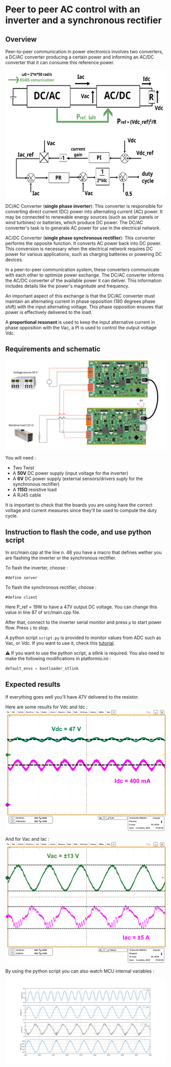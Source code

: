 # Peer to peer AC control with an inverter and a synchronous rectifier
## Overview

Peer-to-peer communication in power electronics involves two converters, a DC/AC converter producing a certain power and informing an AC/DC converter that it can consume this reference power.


<img src="Image/p2p_schematic.svg" alt="Schematic p2p" width="600" height="400">


DC/AC Converter (**single phase inverter**): This converter is responsible for converting direct current (DC) power into alternating current (AC) power. It may be connected to renewable energy sources (such as solar panels or wind turbines) or batteries, which produce DC power. The DC/AC converter's task is to generate AC power for use in the electrical network.

AC/DC Converter (**single phase synchronous rectifier**): This converter performs the opposite function. It converts AC power back into DC power. This conversion is necessary when the electrical network requires DC power for various applications, such as charging batteries or powering DC devices.

In a peer-to-peer communication system, these converters communicate with each other to optimize power exchange. The DC/AC converter informs the AC/DC converter of the available power it can deliver. This information includes details like the power's magnitude and frequency.

An important aspect of this exchange is that the DC/AC converter must maintain an alternating current in phase opposition (180 degrees phase shift) with the input alternating voltage. This phase opposition ensures that power is effectively delivered to the load.

A **proportional resonant** is used to keep the input alternative current in phase opposition with the Vac, a PI is used to control the output voltage Vdc.

## Requirements and schematic

![twist](Image/schema_P2P_TWIST.png)


You will need :

- Two Twist
- A **50V** DC power supply (input voltage for the inverter)
- A **6V** DC power supply (external sensors/drivers suply for the synchronous rectifier)
- A **115Ω** resistive load
-  A RJ45 cable

It is important to check that the boards you are using have the correct voltage and current measures since they'll be used to compute the duty cycle.

## Instruction to flash the code, and use python script

In src/main.cpp at the line n. 48 you have a macro that defines wether you are flashing the inverter or the synchronous rectifier.

To flash the inverter, choose :

```shell
#define server
```

To flash the synchronous rectifier, choose :

```shell
#define client
```

Here P_ref = 19W to have a 47V output DC voltage. You can change this value in line 87 of src/main.cpp file.

After that, connect to the inverter serial monitor and press `p` to start power flow. Press `i` to stop.

A python script `script.py` is provided to monitor values from ADC such as Vac, or Vdc. If you want to use it, check this [tutorial](https://gitlab.laas.fr/afarahhass/Test-Controle/-/tree/main_RecordVariable).

:warning: If you want to use the python script, a stlink is required. You also need to make the following modifications in platformio.ini : 

```python
default_envs = bootloader_stlink
```

## Expected results

If everything goes well you'll have 47V delivered to the resistor.

Here are some results for Vdc and Idc :
![DC side result](Image/P2P-DCside_m.png)


And for Vac and Iac :
![AC side result](Image/P2p-AcSide_m.png)


By using the python script you can also watch MCU internal variables :

![MCU values](Image/ADC_result_P2P.png)
